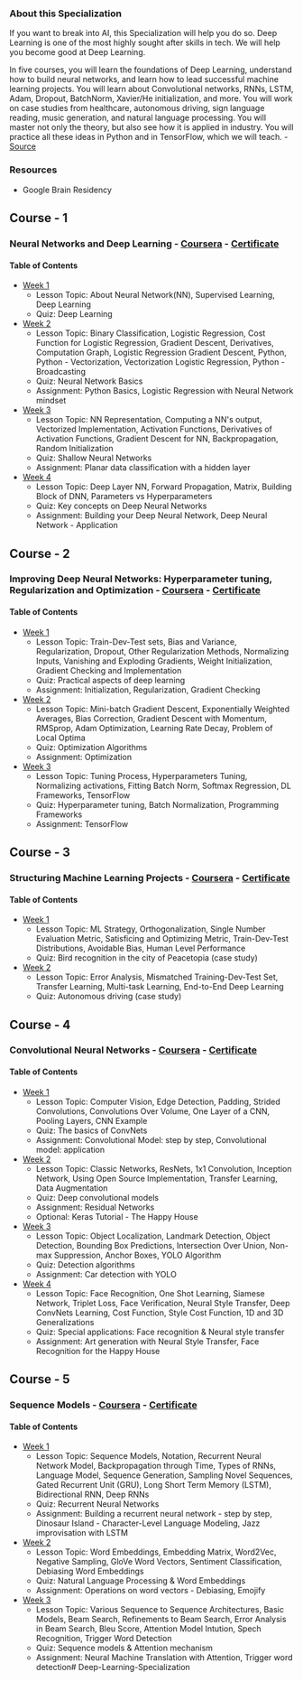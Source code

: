 
### About this Specialization
<p>If you want to break into AI, this Specialization will help you do so. Deep Learning is one of the most highly sought after skills in tech. We will help you become good at Deep Learning.<br/>

In five courses, you will learn the foundations of Deep Learning, understand how to build neural networks, and learn how to lead successful machine learning projects. You will learn about Convolutional networks, RNNs, LSTM, Adam, Dropout, BatchNorm, Xavier/He initialization, and more. You will work on case studies from healthcare, autonomous driving, sign language reading, music generation, and natural language processing. You will master not only the theory, but also see how it is applied in industry. You will practice all these ideas in Python and in TensorFlow, which we will teach.  - <a href="https://www.coursera.org/specializations/deep-learning">Source</a></p>


### Resources
- Google Brain Residency


## Course - 1
### Neural Networks and Deep Learning - [Coursera](https://www.coursera.org/learn/neural-networks-deep-learning) -  [Certificate](https://www.coursera.org/account/accomplishments/certificate/ZQ4YCB9P3XBW)

#### Table of Contents
* [Week 1](https://github.com/MrinmoiHossain/Deep-Learning-Specialization-Coursera/tree/master/Course_1-Neural_Networks_and_Deep_Learning/Week-1)
    * Lesson Topic: About Neural Network(NN), Supervised Learning, Deep Learning
    * Quiz: Deep Learning
* [Week 2](https://github.com/MrinmoiHossain/Deep-Learning-Specialization-Coursera/tree/master/Course_1-Neural_Networks_and_Deep_Learning/Week-2)
    * Lesson Topic: Binary Classification, Logistic Regression, Cost Function for Logistic Regression, Gradient Descent, Derivatives, Computation Graph, Logistic Regression Gradient Descent, Python, Python - Vectorization, Vectorization Logistic Regression, Python - Broadcasting
    * Quiz: Neural Network Basics
    * Assignment: Python Basics, Logistic Regression with Neural Network mindset
* [Week 3](https://github.com/MrinmoiHossain/Deep-Learning-Specialization-Coursera/tree/master/Course_1-Neural_Networks_and_Deep_Learning/Week-3)
    * Lesson Topic: NN Representation, Computing a NN's output, Vectorized Implementation, Activation Functions, Derivatives of Activation Functions, Gradient Descent for NN, Backpropagation, Random Initialization
    * Quiz: Shallow Neural Networks
    * Assignment: Planar data classification with a hidden layer
* [Week 4](https://github.com/MrinmoiHossain/Deep-Learning-Specialization-Coursera/tree/master/Course_1-Neural_Networks_and_Deep_Learning/Week-4)
    * Lesson Topic: Deep Layer NN, Forward Propagation, Matrix, Building Block of DNN, Parameters vs Hyperparameters
    * Quiz: Key concepts on Deep Neural Networks
    * Assignment: Building your Deep Neural Network, Deep Neural Network - Application



## Course - 2
### Improving Deep Neural Networks: Hyperparameter tuning, Regularization and Optimization - [Coursera](https://www.coursera.org/learn/deep-neural-network) - [Certificate](https://www.coursera.org/account/accomplishments/certificate/7FRUP2JW68WY)

#### Table of Contents
* [Week 1](https://github.com/MrinmoiHossain/Deep-Learning-Specialization-Coursera/tree/master/Course_2-Improving_Deep_Neural_Networks_Hyperparameter_tuning_Regularization_and_Optimization/Week-1)
    * Lesson Topic: Train-Dev-Test sets, Bias and Variance, Regularization, Dropout, Other Regularization Methods, Normalizing Inputs, Vanishing and Exploding Gradients, Weight Initialization, Gradient Checking and Implementation
    * Quiz: Practical aspects of deep learning
    * Assignment: Initialization, Regularization, Gradient Checking
* [Week 2](https://github.com/MrinmoiHossain/Deep-Learning-Specialization-Coursera/tree/master/Course_2-Improving_Deep_Neural_Networks_Hyperparameter_tuning_Regularization_and_Optimization/Week-2)
    * Lesson Topic: Mini-batch Gradient Descent, Exponentially Weighted Averages, Bias Correction, Gradient Descent with Momentum, RMSprop, Adam Optimization, Learning Rate Decay, Problem of Local Optima
    * Quiz: Optimization Algorithms
    * Assignment: Optimization
* [Week 3](https://github.com/MrinmoiHossain/Deep-Learning-Specialization-Coursera/tree/master/Course_2-Improving_Deep_Neural_Networks_Hyperparameter_tuning_Regularization_and_Optimization/Week-3)
    * Lesson Topic: Tuning Process, Hyperparameters Tuning, Normalizing activations, Fitting Batch Norm, Softmax Regression, DL Frameworks, TensorFlow
    * Quiz: Hyperparameter tuning, Batch Normalization, Programming Frameworks
    * Assignment: TensorFlow



## Course - 3
### Structuring Machine Learning Projects - [Coursera](https://www.coursera.org/learn/machine-learning-projects) -  [Certificate](https://www.coursera.org/account/accomplishments/certificate/YCSWYW6CVFLT)

#### Table of Contents
* [Week 1](https://github.com/MrinmoiHossain/Deep-Learning-Specialization-Coursera/tree/master/Course_3-Structuring_Machine_Learning_Projects/Week-1)
    * Lesson Topic: ML Strategy, Orthogonalization, Single Number Evaluation Metric, Satisficing and Optimizing Metric, Train-Dev-Test Distributions, Avoidable Bias, Human Level Performance
    * Quiz: Bird recognition in the city of Peacetopia (case study)
* [Week 2](https://github.com/MrinmoiHossain/Deep-Learning-Specialization-Coursera/tree/master/Course_3-Structuring_Machine_Learning_Projects/Week-2)
    * Lesson Topic: Error Analysis, Mismatched Training-Dev-Test Set, Transfer Learning, Multi-task Learning, End-to-End Deep Learning
    * Quiz: Autonomous driving (case study)



## Course - 4
### Convolutional Neural Networks - [Coursera](https://www.coursera.org/learn/convolutional-neural-networks) - [Certificate](https://www.coursera.org/account/accomplishments/certificate/V7GKBYZF5ZSK)

#### Table of Contents
* [Week 1](https://github.com/MrinmoiHossain/Deep-Learning-Specialization-Coursera/tree/master/Course_4-Convolutional_Neural_Networks/Week-1)
    * Lesson Topic: Computer Vision, Edge Detection, Padding, Strided Convolutions, Convolutions Over Volume, One Layer of a CNN, Pooling Layers, CNN Example
    * Quiz: The basics of ConvNets
    * Assignment: Convolutional Model: step by step, Convolutional model: application
* [Week 2](https://github.com/MrinmoiHossain/Deep-Learning-Specialization-Coursera/tree/master/Course_4-Convolutional_Neural_Networks/Week-2)
    * Lesson Topic: Classic Networks, ResNets, 1x1 Convolution, Inception Network, Using Open Source Implementation, Transfer Learning, Data Augmentation
    * Quiz: Deep convolutional models
    * Assignment: Residual Networks
    * Optional: Keras Tutorial - The Happy House
* [Week 3](https://github.com/MrinmoiHossain/Deep-Learning-Specialization-Coursera/tree/master/Course_4-Convolutional_Neural_Networks/Week-3)
    * Lesson Topic: Object Localization, Landmark Detection, Object Detection, Bounding Box Predictions, Intersection Over Union, Non-max Suppression, Anchor Boxes, YOLO Algorithm
    * Quiz: Detection algorithms
    * Assignment: Car detection with YOLO
* [Week 4](https://github.com/MrinmoiHossain/Deep-Learning-Specialization-Coursera/tree/master/Course_4-Convolutional_Neural_Networks/Week-4)
    * Lesson Topic: Face Recognition, One Shot Learning, Siamese Network, Triplet Loss, Face Verification, Neural Style Transfer, Deep ConvNets Learning, Cost Function, Style Cost Function, 1D and 3D Generalizations
    * Quiz: Special applications: Face recognition & Neural style transfer
    * Assignment: Art generation with Neural Style Transfer, Face Recognition for the Happy House



## Course - 5
### Sequence Models - [Coursera](https://www.coursera.org/learn/nlp-sequence-models) - [Certificate](https://www.coursera.org/account/accomplishments/specialization/certificate/BTM8YC3JJT6X)

#### Table of Contents
* [Week 1](https://github.com/MrinmoiHossain/Deep-Learning-Specialization-Coursera/tree/master/Course_5-Sequence_Models/Week-1)
    * Lesson Topic: Sequence Models, Notation, Recurrent Neural Network Model, Backpropagation through Time, Types of RNNs, Language Model, Sequence Generation, Sampling Novel Sequences, Gated Recurrent Unit (GRU), Long Short Term Memory (LSTM), Bidirectional RNN, Deep RNNs
    * Quiz: Recurrent Neural Networks
    * Assignment: Building a recurrent neural network - step by step, Dinosaur Island - Character-Level Language Modeling, Jazz improvisation with LSTM
* [Week 2](https://github.com/MrinmoiHossain/Deep-Learning-Specialization-Coursera/tree/master/Course_5-Sequence_Models/Week-2)
    * Lesson Topic: Word Embeddings, Embedding Matrix, Word2Vec, Negative Sampling, GloVe Word Vectors, Sentiment Classification, Debiasing Word Embeddings
    * Quiz: Natural Language Processing & Word Embeddings
    * Assignment: Operations on word vectors - Debiasing, Emojify
* [Week 3](https://github.com/MrinmoiHossain/Deep-Learning-Specialization-Coursera/tree/master/Course_5-Sequence_Models/Week-3)
    * Lesson Topic: Various Sequence to Sequence Architectures, Basic Models, Beam Search, Refinements to Beam Search, Error Analysis in Beam Search, Bleu Score, Attention Model Intution, Spech Recognition, Trigger Word Detection
    * Quiz: Sequence models & Attention mechanism
    * Assignment: Neural Machine Translation with Attention, Trigger word detection# Deep-Learning-Specialization
